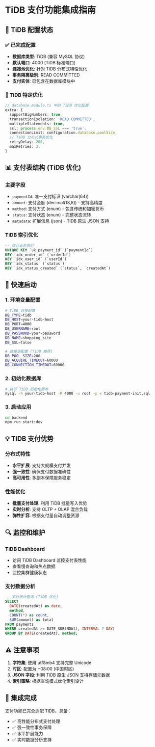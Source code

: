 # TiDB 支付功能集成指南

## 🎯 TiDB 配置状态

### ✅ 已完成配置
- **数据库类型**: TiDB (兼容 MySQL 协议)
- **默认端口**: 4000 (TiDB 标准端口)
- **连接池优化**: 针对 TiDB 分布式特性优化
- **事务隔离级别**: READ COMMITTED
- **支付实体**: 已包含在数据库模块中

### 🔧 TiDB 特定优化
```typescript
// database.module.ts 中的 TiDB 优化配置
extra: {
  supportBigNumbers: true,
  transactionIsolation: 'READ COMMITTED',
  multipleStatements: true,
  ssl: process.env.DB_SSL === 'true',
  connectionLimit: configuration.database.poolSize,
  // TiDB 分布式事务优化
  retryDelay: 200,
  maxRetries: 3,
}
```

## 📊 支付表结构 (TiDB 优化)

### 主要字段
- `paymentId`: 唯一支付标识 (varchar(64))
- `amount`: 支付金额 (decimal(18,8)) - 支持高精度
- `method`: 支付方式 (enum) - 包含传统和加密货币
- `status`: 支付状态 (enum) - 完整状态流转
- `metadata`: 扩展信息 (json) - TiDB 原生 JSON 支持

### TiDB 索引优化
```sql
-- 核心业务索引
UNIQUE KEY `uk_payment_id` (`paymentId`)
KEY `idx_order_id` (`orderId`)
KEY `idx_user_id` (`userId`)
KEY `idx_status` (`status`)
KEY `idx_status_created` (`status`, `createdAt`)
```

## 🚀 快速启动

### 1. 环境变量配置
```bash
# TiDB 连接配置
DB_TYPE=tidb
DB_HOST=your-tidb-host
DB_PORT=4000
DB_USERNAME=root
DB_PASSWORD=your-password
DB_NAME=shopping_site
DB_SSL=false

# 连接池配置 (TiDB 推荐)
DB_POOL_SIZE=200
DB_ACQUIRE_TIMEOUT=60000
DB_CONNECTION_TIMEOUT=60000
```

### 2. 初始化数据库
```bash
# 执行 TiDB 初始化脚本
mysql -h your-tidb-host -P 4000 -u root -p < tidb-payment-init.sql
```

### 3. 启动应用
```bash
cd backend
npm run start:dev
```

## 💡 TiDB 支付优势

### 分布式特性
- **水平扩展**: 支持大规模支付并发
- **强一致性**: 确保支付数据准确性
- **高可用性**: 多副本保障服务稳定

### 性能优化
- **批量支付处理**: 利用 TiDB 批量写入优势
- **实时分析**: 支持 OLTP + OLAP 混合负载
- **弹性扩容**: 根据支付量自动调整资源

## 🔍 监控和维护

### TiDB Dashboard
- 访问 TiDB Dashboard 监控支付表性能
- 查看慢查询和热点数据
- 监控集群健康状态

### 支付数据分析
```sql
-- 支付统计查询 (TiDB 优化)
SELECT 
  DATE(createdAt) as date,
  method,
  COUNT(*) as count,
  SUM(amount) as total
FROM payments 
WHERE createdAt >= DATE_SUB(NOW(), INTERVAL 7 DAY)
GROUP BY DATE(createdAt), method;
```

## ⚠️ 注意事项

1. **字符集**: 使用 utf8mb4 支持完整 Unicode
2. **时区**: 配置为 +08:00 (中国时区)
3. **JSON 字段**: 利用 TiDB 原生 JSON 支持存储元数据
4. **索引策略**: 根据查询模式优化索引设计

## 🎉 集成完成

支付功能已完全适配 TiDB，具备：
- ✅ 高性能分布式支付处理
- ✅ 强一致性事务保障
- ✅ 水平扩展能力
- ✅ 实时数据分析支持